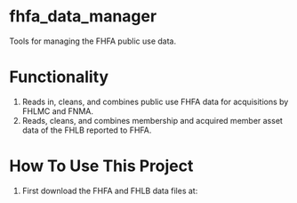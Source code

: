 # fhfa_data_manager
Tools for managing the FHFA public use data.

# Functionality
1. Reads in, cleans, and combines public use FHFA data for acquisitions by FHLMC and FNMA.
2. Reads, cleans, and combines membership and acquired member asset data of the FHLB reported to FHFA.

# How To Use This Project
1. First download the FHFA and FHLB data files at: <URL>
